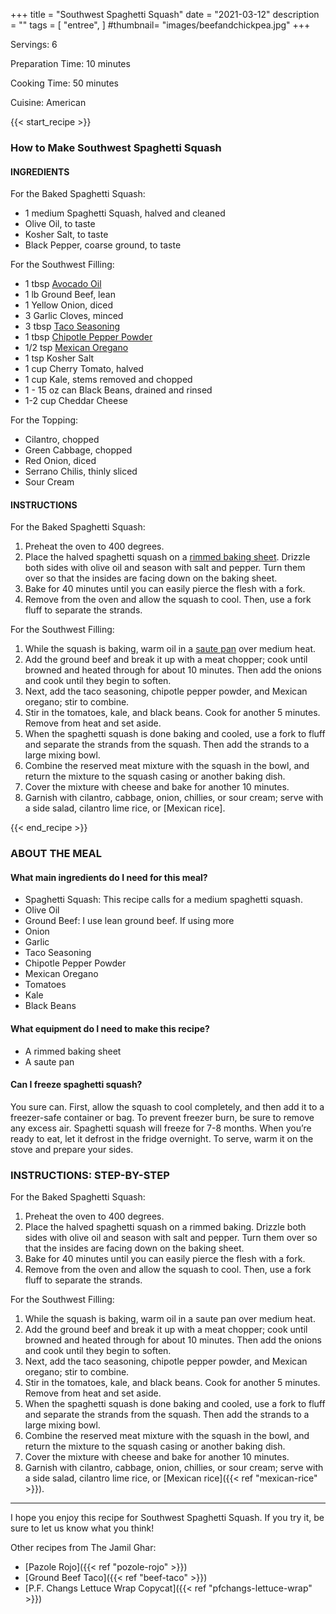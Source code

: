 +++
title = "Southwest Spaghetti Squash"
date = "2021-03-12"
description = ""
tags = [
    "entree",
]
#thumbnail= "images/beefandchickpea.jpg"
+++

Servings: 6 <!--more-->

Preparation Time: 10 minutes 

Cooking Time: 50 minutes 

Cuisine: American 

{{< start_recipe >}}

### How to Make Southwest Spaghetti Squash 

#### INGREDIENTS 

For the Baked Spaghetti Squash: 

* 1 medium Spaghetti Squash, halved and cleaned 
* Olive Oil, to taste 
* Kosher Salt, to taste 
* Black Pepper, coarse ground, to taste 

For the Southwest Filling: 

* 1 tbsp [Avocado Oil](https://amzn.to/3qMzfTR)
* 1 lb Ground Beef, lean
* 1 Yellow Onion, diced 
* 3 Garlic Cloves, minced 
* 3 tbsp [Taco Seasoning](https://amzn.to/3coNB4f)
* 1 tbsp [Chipotle Pepper Powder](https://amzn.to/3HCpSfA)
* 1/2 tsp [Mexican Oregano](https://amzn.to/3oLQKkG) 
* 1 tsp Kosher Salt 
* 1 cup Cherry Tomato, halved 
* 1 cup Kale, stems removed and chopped 
* 1 - 15 oz can Black Beans, drained and rinsed 
* 1-2 cup Cheddar Cheese 

For the Topping: 

* Cilantro, chopped 
* Green Cabbage, chopped 
* Red Onion, diced 
* Serrano Chilis, thinly sliced 
* Sour Cream 
  
#### INSTRUCTIONS

For the Baked Spaghetti Squash: 

1. Preheat the oven to 400 degrees. 
2. Place the halved spaghetti squash on a [rimmed baking sheet](https://amzn.to/3oXRaVd). Drizzle both sides with olive oil and season with salt and pepper. Turn them over so that the insides are facing down on the baking sheet. 
3. Bake for 40 minutes until you can easily pierce the flesh with a fork.  
4. Remove from the oven and allow the squash to cool. Then, use a fork fluff to separate the strands.

For the Southwest Filling: 

1. While the squash is baking, warm oil in a [saute pan](https://amzn.to/3wWoZtf) over medium heat. 
2. Add the ground beef and break it up with a meat chopper; cook until browned and heated through for about 10 minutes. Then add the onions and cook until they begin to soften. 
3. Next, add the taco seasoning, chipotle pepper powder, and Mexican oregano; stir to combine. 
4. Stir in the tomatoes, kale, and black beans. Cook for another 5 minutes. Remove from heat and set aside. 
5. When the spaghetti squash is done baking and cooled, use a fork to fluff and separate the strands from the squash. Then add the strands to a large mixing bowl. 
6. Combine the reserved meat mixture with the squash in the bowl, and return the mixture to the squash casing or another baking dish. 
7. Cover the mixture with cheese and bake for another 10 minutes. 
8. Garnish with cilantro, cabbage, onion, chillies, or sour cream; serve with a side salad, cilantro lime rice, or [Mexican rice]. 

{{< end_recipe >}}

### ABOUT THE MEAL

#### What main ingredients do I need for this meal?

* Spaghetti Squash: This recipe calls for a medium spaghetti squash.  
* Olive Oil 
* Ground Beef: I use lean ground beef. If using more 
* Onion 
* Garlic 
* Taco Seasoning 
* Chipotle Pepper Powder 
* Mexican Oregano 
* Tomatoes
* Kale 
* Black Beans 

#### What equipment do I need to make this recipe?

* A rimmed baking sheet 
* A saute pan 

#### Can I freeze spaghetti squash?

You sure can. First, allow the squash to cool completely, and then add it to a freezer-safe container or bag. To prevent freezer burn, be sure to remove any excess air. Spaghetti squash will freeze for 7-8 months. When you’re ready to eat, let it defrost in the fridge overnight. To serve, warm it on the stove and prepare your sides.

### INSTRUCTIONS: STEP-BY-STEP 

For the Baked Spaghetti Squash: 

1. Preheat the oven to 400 degrees. 
2. Place the halved spaghetti squash on a rimmed baking. Drizzle both sides with olive oil and season with salt and pepper. Turn them over so that the insides are facing down on the baking sheet. 
3. Bake for 40 minutes until you can easily pierce the flesh with a fork.  
4. Remove from the oven and allow the squash to cool. Then, use a fork fluff to separate the strands.

For the Southwest Filling: 

1. While the squash is baking, warm oil in a saute pan over medium heat. 
2. Add the ground beef and break it up with a meat chopper; cook until browned and heated through for about 10 minutes. Then add the onions and cook until they begin to soften. 
3. Next, add the taco seasoning, chipotle pepper powder, and Mexican oregano; stir to combine. 
4. Stir in the tomatoes, kale, and black beans. Cook for another 5 minutes. Remove from heat and set aside. 
5. When the spaghetti squash is done baking and cooled, use a fork to fluff and separate the strands from the squash. Then add the strands to a large mixing bowl. 
6. Combine the reserved meat mixture with the squash in the bowl, and return the mixture to the squash casing or another baking dish. 
7. Cover the mixture with cheese and bake for another 10 minutes. 
8. Garnish with cilantro, cabbage, onion, chillies, or sour cream; serve with a side salad, cilantro lime rice, or [Mexican rice]({{< ref "mexican-rice" >}}). 
----

I hope you enjoy this recipe for Southwest Spaghetti Squash. If you try it, be sure to let us know what you think!

Other recipes from The Jamil Ghar:
* [Pazole Rojo]({{< ref "pozole-rojo" >}}) 
* [Ground Beef Taco]({{< ref "beef-taco" >}})
* [P.F. Changs Lettuce Wrap Copycat]({{< ref "pfchangs-lettuce-wrap" >}})
